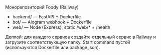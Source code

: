 Монорепозиторий Foody (Railway)
- backend/  — FastAPI + Dockerfile
- bot/      — Aiogram webhook + Dockerfile
- web/      — Node (Express), static /web/* + /health

Деплой: для каждого сервиса создайте отдельный сервис в Railway и загрузите соответствующую папку.
Start command пустой (используются Dockerfile или package.json).